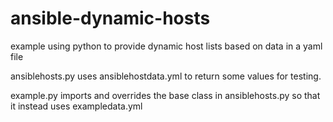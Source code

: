# ansible-dynamic-hosts
example using python to provide dynamic host lists based on data in a yaml file

ansiblehosts.py uses ansiblehostdata.yml to return some values for testing.

example.py  imports and overrides the base class in ansiblehosts.py so that it instead uses exampledata.yml 
